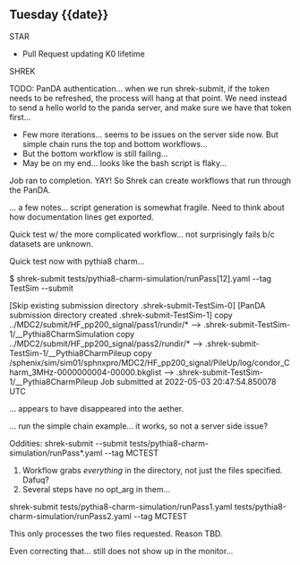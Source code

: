 ## Tuesday {{date}}

STAR
- Pull Request updating K0 lifetime

SHREK

TODO: PanDA authentication... when we run shrek-submit, if the token needs to be refreshed, the process will hang at that point.  We need instead to send a hello world to the panda  server, and make sure we have that token first...

- Few more iterations... seems to be issues on the server side now.  But simple chain runs the top and bottom workflows...
- But the bottom workflow is still failing...
- May be on my end... looks like the bash script is flaky...

Job ran to completion.  YAY!  So Shrek can create workflows that run through the PanDA.  

... a few notes... script generation is somewhat fragile.  Need to think about how documentation lines get exported.  

Quick test w/ the more complicated workflow... not surprisingly fails b/c datasets are unknown.

Quick test now with pythia8 charm...

$ shrek-submit tests/pythia8-charm-simulation/runPass[12].yaml  --tag TestSim --submit

[Skip existing submission directory .shrek-submit-TestSim-0]
[PanDA submission directory created .shrek-submit-TestSim-1]
copy ../MDC2/submit/HF_pp200_signal/pass1/rundir/* --> .shrek-submit-TestSim-1/__Pythia8CharmSimulation
copy ../MDC2/submit/HF_pp200_signal/pass2/rundir/* --> .shrek-submit-TestSim-1/__Pythia8CharmPileup
copy /sphenix/sim/sim01/sphnxpro/MDC2/HF_pp200_signal/PileUp/log/condor_Charm_3MHz-0000000004-00000.bkglist --> .shrek-submit-TestSim-1/__Pythia8CharmPileup
Job submitted at 2022-05-03 20:47:54.850078 UTC

... appears to have disappeared into the aether.    

... run the simple chain example... it works, so not a server side issue?

Oddities:
shrek-submit --submit tests/pythia8-charm-simulation/runPass*.yaml --tag MCTEST

1) Workflow grabs *everything* in the directory, not just the files specified.  Dafuq?
2) Several steps have no opt_arg in them...

shrek-submit tests/pythia8-charm-simulation/runPass1.yaml tests/pythia8-charm-simulation/runPass2.yaml --tag MCTEST

This only processes the two files requested.  Reason TBD.

Even correcting that... still does not show up in the monitor...
